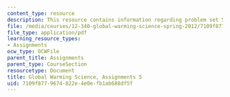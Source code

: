 ```yaml
---
content_type: resource
description: This resource contains information regarding problem set 5.
file: /media/courses/12-340-global-warming-science-spring-2012/7109f8779674822e4e0efb1ab688df5f_MIT12_340S12_PS5.pdf
file_type: application/pdf
learning_resource_types:
- Assignments
ocw_type: OCWFile
parent_title: Assignments
parent_type: CourseSection
resourcetype: Document
title: Global Warming Science, Assignments 5
uid: 7109f877-9674-822e-4e0e-fb1ab688df5f
---
```

